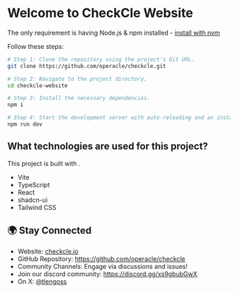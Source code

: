 # Welcome to CheckCle Website

The only requirement is having Node.js & npm installed - [install with nvm](https://github.com/nvm-sh/nvm#installing-and-updating)

Follow these steps:

```sh
# Step 1: Clone the repository using the project's Git URL.
git clone https://github.com/operacle/checkcle.git

# Step 2: Navigate to the project directory.
cd checkcle-website

# Step 3: Install the necessary dependencies.
npm i

# Step 4: Start the development server with auto-reloading and an instant preview.
npm run dev
```

## What technologies are used for this project?

This project is built with .

- Vite
- TypeScript
- React
- shadcn-ui
- Tailwind CSS

## 🌍 Stay Connected
- Website: [checkcle.io](https://checkcle.io)
- GitHub Repository: https://github.com/operacle/checkcle
- Community Channels: Engage via discussions and issues!
- Join our discord community: https://discord.gg/xs9gbubGwX
- On X: [@tlengoss](https://x.com/tlengoss)

